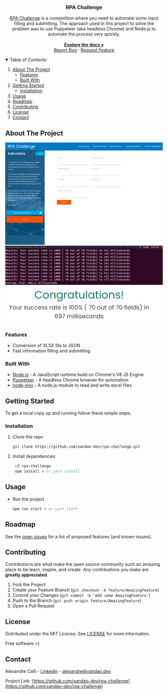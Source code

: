 <br />
<p align="center">
  <h3 align="center">RPA Challenge</h3>

  <p align="center">
	<a href="http://www.rpachallenge.com/">RPA Challenge</a> is a competition where you need to automate some input filling and submitting. The approach used in this project to solve the problem was to use Puppeteer (aka headless Chrome) and Node.js to automate the process very quickly.
    <br />
	<br />
    <a href="https://github.com/xandao-dev/rpa-challenge"><strong>Explore the docs »</strong></a>
    <br />
    <a href="https://github.com/xandao-dev/rpa-challenge/issue">Report Bug</a>
    ·
    <a href="https://github.com/xandao-dev/rpa-challenge/issues">Request Feature</a>
  </p>
</p>



<!-- TABLE OF CONTENTS -->
<details open="open">
  <summary>Table of Contents</summary>
  <ol>
    <li>
      <a href="#about-the-project">About The Project</a>
      <ul>
        <li><a href="#features">Features</a></li>
        <li><a href="#built-with">Built With</a></li>
      </ul>
    </li>
    <li>
      <a href="#getting-started">Getting Started</a>
      <ul>
        <li><a href="#installation">Installation</a></li>
      </ul>
    </li>
    <li><a href="#usage">Usage</a></li>
    <li><a href="#roadmap">Roadmap</a></li>
    <li><a href="#contributing">Contributing</a></li>
    <li><a href="#license">License</a></li>
    <li><a href="#contact">Contact</a></li>
  </ol>
</details>



<!-- ABOUT THE PROJECT -->
## About The Project

<div align="center">
  <a href="https://github.com/xandao-dev/rpa-challenge">
    <img src="images/rpa-challenge.png" alt="RPA challenge website">
    <img src="images/headless.png" alt="RPA automation headless results">
    <img src="images/non-headless.png" alt="RPA automation non headless results">
  </a>
</div>

### Features

* Conversion of XLSX file to JSON
* Fast information filling and submitting

### Built With

* [Node.js](https://nodejs.org/) - A JavaScript runtime build on Chrome's V8 JS Engine
* [Puppeteer](https://github.com/puppeteer/puppeteer) - A headless Chrome browser for automation
* [node-xlsx](https://github.com/mgcrea/node-xlsx) - A node.js module to read and write excel files


<!-- GETTING STARTED -->
## Getting Started

To get a local copy up and running follow these simple steps.

### Installation

1. Clone the repo
   ```sh
   git clone https://github.com/xandao-dev/rpa-challenge.git
   ```
2. Install dependencies
   ```sh
	cd rpa-challenge
	npm install # or yarn install
	```

<!-- USAGE EXAMPLES -->
## Usage

* Run the project
	```sh
  npm run start # or yarn start
  ```

<!-- ROADMAP -->
## Roadmap

See the [open issues](https://github.com/xandao-dev/rpa-challenge/issues) for a list of proposed features (and known issues).



<!-- CONTRIBUTING -->
## Contributing

Contributions are what make the open source community such an amazing place to be learn, inspire, and create. Any contributions you make are **greatly appreciated**.

1. Fork the Project
2. Create your Feature Branch (`git checkout -b feature/AmazingFeature`)
3. Commit your Changes (`git commit -m 'Add some AmazingFeature'`)
4. Push to the Branch (`git push origin feature/AmazingFeature`)
5. Open a Pull Request

<!-- LICENSE -->
## License

Distributed under the MIT License. See [LICENSE](./LICENSE.md) for more information.

Free software =)


<!-- CONTACT -->
## Contact

Alexandre Calil - [Linkedin](https://www.linkedin.com/in/xandao-dev/) - [alexandre@xandao.dev](mailto:alexandre@xandao.dev)

Project Link: [https://github.com/xandao-dev/rpa-challenge](https://github.com/xandao-dev/rpa-challenge)
